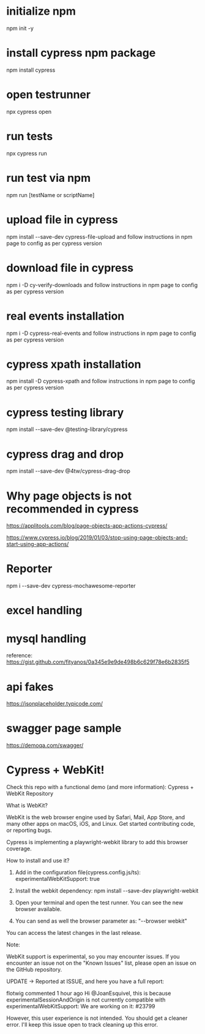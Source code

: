 # initialize npm

npm init -y

# install cypress npm package

npm install cypress

# open testrunner

npx cypress open

# run tests

npx cypress run

# run test via npm

npm run [testName or scriptName]

# upload file in cypress

npm install --save-dev cypress-file-upload and follow instructions in npm page to config as per cypress version

# download file in cypress

npm i -D cy-verify-downloads and follow instructions in npm page to config as per cypress version

# real events installation

npm i -D cypress-real-events and follow instructions in npm page to config as per cypress version

# cypress xpath installation

npm install -D cypress-xpath and follow instructions in npm page to config as per cypress version

# cypress testing library

npm install --save-dev @testing-library/cypress

# cypress drag and drop

npm install --save-dev @4tw/cypress-drag-drop

# Why page objects is not recommended in cypress

https://applitools.com/blog/page-objects-app-actions-cypress/

https://www.cypress.io/blog/2019/01/03/stop-using-page-objects-and-start-using-app-actions/

# Reporter

npm i --save-dev cypress-mochawesome-reporter

# excel handling

# mysql handling

reference: https://gist.github.com/fityanos/0a345e9e9de498b6c629f78e6b2835f5

# api fakes

https://jsonplaceholder.typicode.com/

# swagger page sample

https://demoqa.com/swagger/

# Cypress + WebKit!

Check this repo with a functional demo (and more information): Cypress + WebKit Repository

What is WebKit?

WebKit is the web browser engine used by Safari, Mail, App Store, and many other apps on macOS, iOS, and Linux. Get started contributing code, or reporting bugs.

Cypress is implementing a playwright-webkit library to add this browser coverage.

How to install and use it?

1. Add in the configuration file(cypress.config.js/ts): experimentalWebKitSupport: true

2. Install the webkit dependency: npm install --save-dev playwright-webkit

3. Open your terminal and open the test runner. You can see the new browser available.

4. You can send as well the browser parameter as: "--browser webkit"

You can access the latest changes in the last release.

Note:

WebKit support is experimental, so you may encounter issues. If you encounter an issue not on the "Known Issues" list, please open an issue on the GitHub repository.

UPDATE -> Reported at ISSUE, and here you have a full report:

flotwig commented 1 hour ago
Hi @JoanEsquivel, this is because experimentalSessionAndOrigin is not currently compatible with experimentalWebKitSupport: We are working on it: #23799

However, this user experience is not intended. You should get a cleaner error. I'll keep this issue open to track cleaning up this error.
